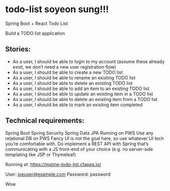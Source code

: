 # todo-list soyeon sung!!!
Spring Boot + React Todo List

Build a TODO list application
 
## Stories:
 
* As a user, I should be able to login to my account (assume these already exist, we don’t need a new user registration flow)
* As a user, I should be able to create a new TODO list
* As a user, I should be able to rename an existing TODO list
* As a user, I should be able to delete an existing TODO list
* As a user, I should be able to add an item to an existing TODO list
* As a user, I should be able to update an existing item in a TODO list
* As a user, I should be able to delete an existing item from a TODO list
* As a user, I should be able to mark an existing item completed
 
## Technical requirements:
 
Spring Boot
Spring Security
Spring Data JPA
Running on PWS
Use any relational DB on PWS
Fancy UI is not the goal here, so use whatever UI tech you’re comfortable with. Do implement a REST API with Spring that’s communicating with a JS front-end of your choice (e.g. no server-side templating like JSP or Thymeleaf)

Running at: https://mstine-todo-list.cfapps.io/

User: joeuser@example.com
Password: password

Wow
